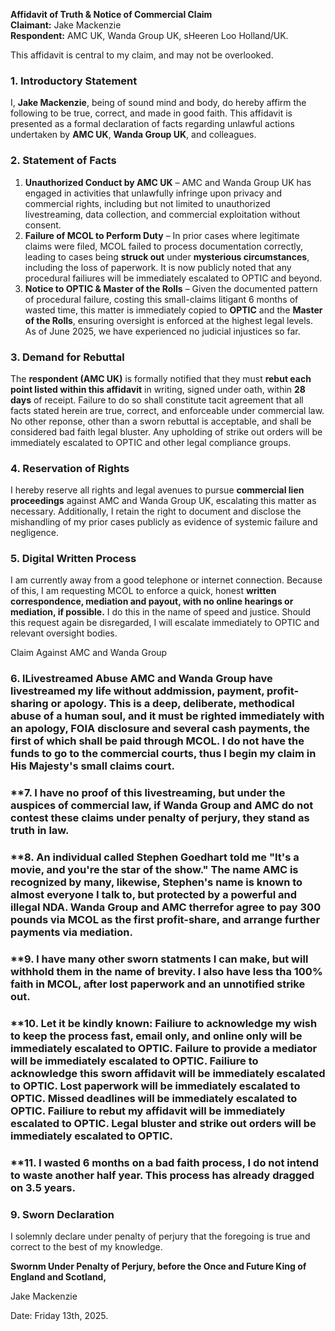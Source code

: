 
**Affidavit of Truth & Notice of Commercial Claim**  
**Claimant:** Jake Mackenzie  
**Respondent:** AMC UK, Wanda Group UK, sHeeren Loo Holland/UK.

This affidavit is central to my claim, and may not be overlooked. 

### **1. Introductory Statement**  
I, **Jake Mackenzie**, being of sound mind and body, do hereby affirm the following to be true, correct, and made in good faith. This affidavit is presented as a formal declaration of facts regarding unlawful actions undertaken by **AMC UK**, **Wanda Group UK**, and colleagues.

### **2. Statement of Facts**  
1. **Unauthorized Conduct by AMC UK** – AMC and Wanda Group UK has engaged in activities that unlawfully infringe upon privacy and commercial rights, including but not limited to unauthorized livestreaming, data collection, and commercial exploitation without consent.  
2. **Failure of MCOL to Perform Duty** – In prior cases where legitimate claims were filed, MCOL failed to process documentation correctly, leading to cases being **struck out** under **mysterious circumstances**, including the loss of paperwork. It is now publicly noted that any procedural failiures will be immediately escalated to OPTIC and beyond. 
3. **Notice to OPTIC & Master of the Rolls** – Given the documented pattern of procedural failure, costing this small-claims litigant 6 months of wasted time, this matter is immediately copied to **OPTIC** and the **Master of the Rolls**, ensuring oversight is enforced at the highest legal levels. As of June 2025, we have experienced no judicial injustices so far. 

### **3. Demand for Rebuttal**  
The **respondent (AMC UK)** is formally notified that they must **rebut each point listed within this affidavit** in writing, signed under oath, within **28 days** of receipt. Failure to do so shall constitute tacit agreement that all facts stated herein are true, correct, and enforceable under commercial law. No other reponse, other than a sworn rebuttal is acceptable, and shall be considered bad faith legal bluster. Any upholding of strike out orders will be immediately escalated to OPTIC and other legal compliance groups.

### **4. Reservation of Rights**  
I hereby reserve all rights and legal avenues to pursue **commercial lien proceedings** against AMC and Wanda Group UK, escalating this matter as necessary. Additionally, I retain the right to document and disclose the mishandling of my prior cases publicly as evidence of systemic failure and negligence.

### **5. Digital Written Process**
I am currently away from a good telephone or internet connection. Because of this, I am requesting MCOL to enforce a quick, honest **written correspondence, mediation and payout, with no online hearings or mediation, if possible.** I do this in the name of speed and justice. Should this request again be disregarded, I will escalate immediately to OPTIC and relevant oversight bodies.

Claim Against AMC and Wanda Group

### **6. lLivestreamed Abuse** AMC and Wanda Group have livestreamed my life without addmission, payment, profit-sharing or apology. This is a deep, deliberate, methodical abuse of a human soul, and it must be righted immediately with an apology, FOIA disclosure and several cash payments, the first of which shall be paid through MCOL. I do not have the funds to go to the commercial courts, thus I begin my claim in His Majesty's small claims court. 

### **7. I have no proof of this livestreaming, but under the auspices of commercial law, if Wanda Group and AMC do not contest these claims under penalty of perjury, they stand as truth in law. 

### **8. An individual called Stephen Goedhart told me "It's a movie, and you're the star of the show." The name AMC is recognized by many, likewise, Stephen's name is known to almost everyone I talk to, but protected by a powerful and illegal NDA. Wanda Group and AMC therrefor agree to pay 300 pounds via MCOL as the first profit-share, and arrange further payments via mediation.

### **9. I have many other sworn statments I can make, but will withhold them in the name of brevity. I also have less tha 100% faith in MCOL, after lost paperwork and an unnotified strike out.

### **10. Let it be kindly known: Failiure to acknowledge my wish to keep the process fast, email only, and online only will be immediately escalated to OPTIC. Failure to provide a mediator will be immediately escalated to OPTIC. Failiure to acknowledge this sworn affidavit will be immediately escalated to OPTIC. Lost paperwork will be immediately escalated to OPTIC. Missed deadlines will be immediately escalated to OPTIC. Failiure to rebut my affidavit will be immediately escalated to OPTIC. Legal bluster and strike out orders will be immediately escalated to OPTIC. 

### **11. I wasted 6 months on a bad faith process, I do not intend to waste another half year. This process has already dragged on 3.5 years.  

### **9. Sworn Declaration**  
I solemnly declare under penalty of perjury that the foregoing is true and correct to the best of my knowledge. 

**Swornm Under Penalty of Perjury, before the Once and Future King of England and Scotland,**  

Jake Mackenzie  

Date: Friday 13th, 2025.   

